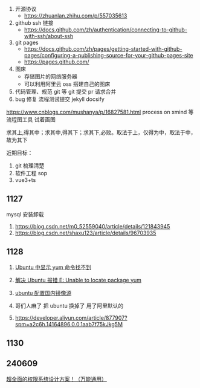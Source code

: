 1. 开源协议
   - https://zhuanlan.zhihu.com/p/557035613
2. github ssh 链接
   - https://docs.github.com/zh/authentication/connecting-to-github-with-ssh/about-ssh
3. git pages
   - https://docs.github.com/zh/pages/getting-started-with-github-pages/configuring-a-publishing-source-for-your-github-pages-site
   - https://pages.github.com/
4. 图床
   - 存储图片的网络服务器
   - 可以利用阿里云 oss 搭建自己的图床
5. 代码管理、规范 git 等 git 提交 pr 请求合并
6. bug 修复 流程测试提交 jekyll docsify

https://www.cnblogs.com/mushanya/p/16827581.html process on xmind 等流程图工具 试着画图

求其上,得其中；求其中,得其下；求其下,必败。取法于上，仅得为中，取法于中，故为其下

近期目标：

1. git 梳理清楚
2. 软件工程 sop
3. vue3+ts

## 1127

mysql 安装卸载

1. https://blog.csdn.net/m0_52559040/article/details/121843945
2. https://blog.csdn.net/shaxu123/article/details/96703935

## 1128

1. [Ubuntu 中显示 yum 命令找不到](https://blog.csdn.net/sinat_40482939/article/details/107725446)
2. [解决 Ubuntu 报错 E: Unable to locate package yum](https://blog.csdn.net/SH_ke/article/details/118496704)
3. [ubuntu 配置国内镜像源](https://zhuanlan.zhihu.com/p/491169183)

4. 哥们人麻了 把 ubuntu 换掉了 用了阿里默认的
5. https://developer.aliyun.com/article/877907?spm=a2c6h.14164896.0.0.1aab7f75kJkg5M

## 1130

## 240609
[超全面的权限系统设计方案！（万能通用）](https://zhuanlan.zhihu.com/p/411140534)